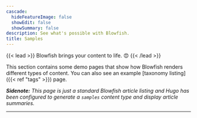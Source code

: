 ```yaml
---
cascade:
  hideFeatureImage: false
  showEdit: false
  showSummary: false
description: See what's possible with Blowfish.
title: Samples
---
```


{{< lead >}}
Blowfish brings your content to life. :heart_eyes:
{{< /lead >}}

This section contains some demo pages that show how Blowfish renders different types of content. You can also see an example [taxonomy listing]({{< ref "tags" >}}) page.

_**Sidenote:** This page is just a standard Blowfish article listing and Hugo has been configured to generate a `samples` content type and display article summaries._

---
